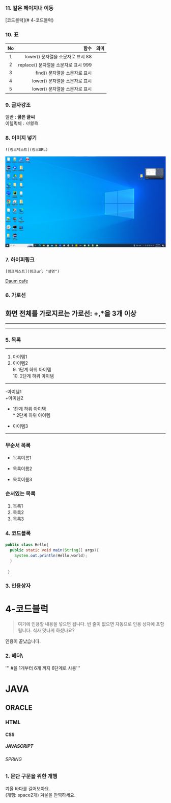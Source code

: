 ### 11. 같은 페이지내 이동
[코드블럭](# 4-코드블럭)

### 10. 표
|No|함수|의미|
|:----------------:|-----------------:|:--------------|
|1| lower() 문자열을 소문자로 표시 88|
|2| replace() 문자열을 소문자로 표시 999|
|3| find() 문자열을 소문자로 표시|
|4| lower() 문자열을 소문자로 표시|
|5| lower() 문자열을 소문자로 표시|



### 9. 글자강조
일반 : **굵은 글씨**  
이텔릭체 : *이텔릭*


### 8. 이미지 넣기
```
![링크텍스트](링크URL)
```
![window 이미지](https://github.com/sohee02/markdown20240125/blob/main/win.png)

### 7. 하이퍼링크
```
[링크텍스트](링크url "설명")
```
[Daum cafe](https://cafe.daum.net/pcwk "수업자료 cafe")

### 6. 가로선
화면 전체를 가로지르는 가로선: +,*을 3개 이상
---
***
----


### 5. 목록
---
1. 아이템1
2. 아이템2  
   9. 1단계 하위 아이템  
   10. 2단계 하위 아이템
---
-아이템1  
+아이템2
  -  1단계 하위 아이템  
    * 2단계 하위 아이템
* 아이템3
---
### 무순서 목록
* 목록이름1
- 목록이름2
+ 목록이름3

### 순서있는 목록
1. 목록1
1. 목록2
1. 목록3




### 4. 코드블록
```JAVA
public class Hello{
  public static void main(String[] args){
    System.out.println(Hello,world);
  }

 } 
``` 


### 3. 인용상자
# 4-코드블럭
>여기에 인용할 내용을 넣으면 됩니다.
>빈 줄이 없으면 자동으로 인용 상자에 포함 됩니다.
식사 맛나게 하셨나요?
>
인용이 끝났습니다.

### 2. 헤더\
'''  #을 1개부터 6개 까지 6단계로 사용'''
# JAVA
## ORACLE
### HTML
#### CSS
##### JAVASCRIPT
###### SPRING

### 1. 문단 구문을 위한 개행
겨울 바다를 걸어보아요.  
(개행: space2개)
겨울을 만끽하세요.

